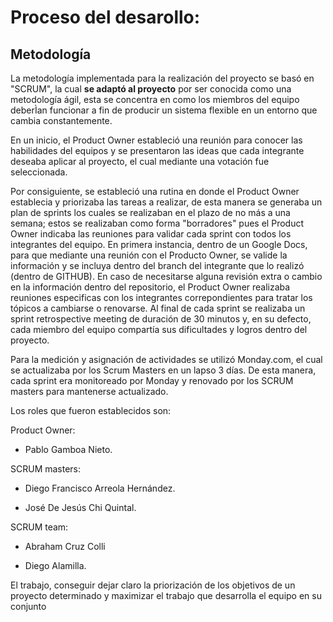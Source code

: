 # Proceso del desarollo:

## Metodología

La metodología implementada para la realización del proyecto se basó en "SCRUM", la cual **se adaptó al proyecto** por ser conocida como una metodología ágil, esta se concentra en como los miembros del equipo deberÌan funcionar a fin de producir un sistema flexible en un entorno que cambia constantemente.


En un inicio, el Product Owner estableció una reunión para conocer las habilidades del equipos y se presentaron las ideas que cada integrante deseaba aplicar al proyecto, el cual mediante una votación fue seleccionada.


Por consiguiente, se estableció una rutina en donde el Product Owner establecia y priorizaba las tareas a realizar, de esta manera se generaba un plan de sprints los cuales se realizaban en el plazo de no más a una semana; estos se realizaban como forma "borradores" pues el Product Owner indicaba las reuniones para validar cada sprint con todos los integrantes del equipo. En primera instancia, dentro de un Google Docs, para que mediante una reunión con el Producto Owner, se valide la información y se incluya dentro del branch del integrante que lo realizó (dentro de  GITHUB). En caso de necesitarse alguna revisión extra o cambio en la información dentro del repositorio, el Product Owner realizaba reuniones especificas con los integrantes correpondientes para tratar los tópicos a cambiarse o renovarse. Al final de cada sprint se realizaba un sprint retrospective meeting de duración de 30 minutos y, en su defecto, cada miembro del equipo compartía sus dificultades y logros dentro del proyecto.


Para la medición y asignación de actividades se utilizó Monday.com, el cual se actualizaba por los Scrum Masters en un lapso 3 días. De esta manera, cada sprint era monitoreado por Monday y renovado por los SCRUM masters para mantenerse actualizado.


Los roles que fueron establecidos son:


Product Owner:


* Pablo Gamboa Nieto.



SCRUM masters:


* Diego Francisco Arreola Hernández.



* José De Jesús Chi Quintal.


SCRUM team:


* Abraham Cruz Colli


* Diego Alamilla.

El trabajo, conseguir dejar claro la priorización de los objetivos de un proyecto determinado y maximizar el trabajo que desarrolla el equipo en su conjunto




